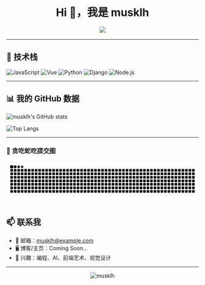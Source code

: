 <h1 align="center">Hi 👋，我是 musklh</h1>

<p align="center">
  <img src="https://readme-typing-svg.demolab.com?font=Fira+Code&pause=1000&color=38BDF8&center=true&vCenter=true&width=435&lines=Welcome+to+my+GitHub+profile!;I+love+coding+and+sharing+ideas.">
</p>

---

## 🧰 技术栈

![JavaScript](https://img.shields.io/badge/-JavaScript-F7DF1E?logo=javascript&logoColor=000)
![Vue](https://img.shields.io/badge/-Vue.js-4FC08D?logo=vue.js&logoColor=fff)
![Python](https://img.shields.io/badge/-Python-3776AB?logo=python&logoColor=fff)
![Django](https://img.shields.io/badge/-Django-092E20?logo=django&logoColor=fff)
![Node.js](https://img.shields.io/badge/-Node.js-339933?logo=node.js&logoColor=fff)

---

## 📊 我的 GitHub 数据

![musklh's GitHub stats](https://github-readme-stats.vercel.app/api?username=musklh&show_icons=true&theme=default)


![Top Langs](https://github-readme-stats.vercel.app/api/top-langs/?username=musklh&layout=compact&theme=default)

---

### 🐍 贪吃蛇吃提交图

![贪吃蛇](https://github.com/musklh/musklh/blob/output/github-contribution-grid-snake.svg)


## 📫 联系我

- 📧 邮箱：musklh@example.com  
- 🖥️ 博客/主页：Coming Soon...
- 🧭 兴趣：编程、AI、前端艺术、视觉设计

---

<p align="center">
  <img src="https://komarev.com/ghpvc/?username=musklh&label=Profile+Views&color=blue&style=flat" alt="musklh" />
</p>
